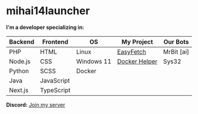 # mihai14launcher

**I'm a developer specializing in:**

| **Backend** | **Frontend** | **OS**        | **My Project** | **Our Bots** |
|-------------|--------------|---------------|----------------|--------------|
| PHP         | HTML         | Linux         | [EasyFetch](https://github.com/mihai14launcher/EasyFetch)      | MrBit [ai]   |
| Node.js     | CSS          | Windows 11    | [Docker Helper](https://dockerhelper.vercel.app)               | Sys32        |
| Python      | SCSS         |  Docker             |                |
| Java        | JavaScript   |               |                |
| Next.js | TypeScript   |               |                |
**Discord:** [Join my server](https://discord.gg/PXTtxEK7g8)
